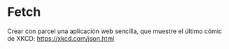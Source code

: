 # Fetch

Crear con parcel una aplicación web sencilla, que muestre el último cómic de XKCD: https://xkcd.com/json.html
